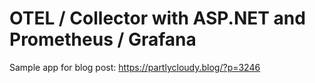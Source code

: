 # OTEL / Collector with ASP.NET and Prometheus / Grafana

Sample app for blog post: <https://partlycloudy.blog/?p=3246>